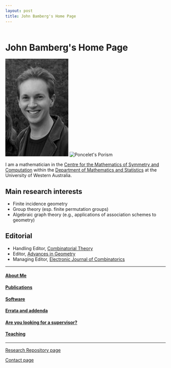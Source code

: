 ```yaml
---
layout: post
title: John Bamberg's Home Page
---
```


<header>
<title>John Bamberg's Home Page</title>
</header>

# John Bamberg's Home Page

![Me](john31.png)
![Poncelet's Porism](ponceletporism.gif)

I am a mathematician in the [Centre for the Mathematics of Symmetry and Computation](http://cmsc.io) within the [Department of Mathematics and Statistics](https://www.uwa.edu.au/ems/schools/physics-mathematics-and-computing/mathematics-and-stats) at the University of Western Australia.

## Main research interests

- Finite incidence geometry
- Group theory (esp. finite permutation groups)
- Algebraic graph theory (e.g., applications of association schemes to geometry)

## Editorial

- Handling Editor, [Combinatorial Theory](https://escholarship.org/uc/combinatorial_theory)
- Editor, [Advances in Geometry](https://www.degruyter.com/journal/key/ADVG/html)
- Managing Editor, [Electronic Journal of Combinatorics](https://www.combinatorics.org)

---

#### [About Me](about.html)
#### [Publications](publications.html)
#### [Software](software.html)
#### [Errata and addenda](errata.html)
#### [Are you looking for a supervisor?](supervision.html)
#### [Teaching](teaching.html)  
         
---

[Research Repository page](https://research-repository.uwa.edu.au/en/persons/john-bamberg)  

[Contact page](http://www.uwa.edu.au/people/john.bamberg)

